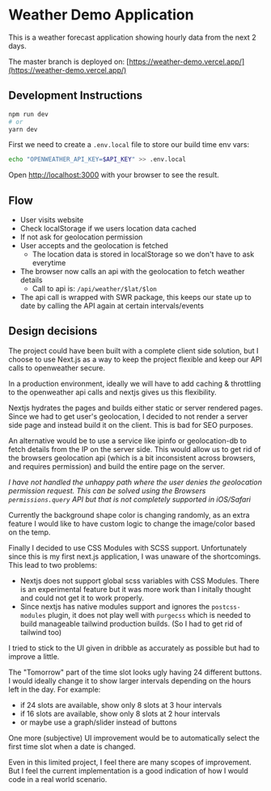 # Weather Demo Application

This is a weather forecast application showing hourly data from the next 2 days.

The master branch is deployed on: [https://weather-demo.vercel.app/](https://weather-demo.vercel.app/)

## Development Instructions

```bash
npm run dev
# or
yarn dev
```

First we need to create a `.env.local` file to store our build time env vars:

```bash
echo "OPENWEATHER_API_KEY=$API_KEY" >> .env.local
```

Open [http://localhost:3000](http://localhost:3000) with your browser to see the result.

## Flow

- User visits website
- Check localStorage if we users location data cached
- If not ask for geolocation permission
- User accepts and the geolocation is fetched
  - The location data is stored in localStorage so we don't have to ask everytime
- The browser now calls an api with the geolocation to fetch weather details
  - Call to api is: `/api/weather/$lat/$lon`
- The api call is wrapped with SWR package, this keeps our state up to date by calling the API again at certain intervals/events

## Design decisions

The project could have been built with a complete client side solution, but I choose to use Next.js as a way to
keep the project flexible and keep our API calls to openweather secure.

In a production environment, ideally we will have to add caching & throttling to the openweather api calls and nextjs gives us this flexibility.

Nextjs hydrates the pages and builds either static or server rendered pages. Since we had to get user's geolocation,
I decided to not render a server side page and instead build it on the client. This is bad for SEO purposes.

An alternative would be to use a service like ipinfo or geolocation-db to fetch details from the IP on the server side. This would allow us to get rid of the browsers geolocation api (which is a bit inconsistent across browsers, and requires permission) and build the entire page on the server.

_I have not handled the unhappy path where the user denies the geolocation permission request. This can be solved using the Browsers `permissions.query` API but that is not completely supported in iOS/Safari_

Currently the background shape color is changing randomly, as an extra feature I would like to have custom logic to change the image/color based on the temp.

Finally I decided to use CSS Modules with SCSS support. Unfortunately since this is my first next.js application, I was unaware of the shortcomings. This lead to two problems:

- Nextjs does not support global scss variables with CSS Modules. There is an experimental feature but it was more work than I initally thought and could not get it to work properly.
- Since nextjs has native modules support and ignores the `postcss-modules` plugin, it does not play well with `purgecss` which is needed to build manageable tailwind production builds. (So I had to get rid of tailwind too)

I tried to stick to the UI given in dribble as accurately as possible but had to improve a little.

The "Tomorrow" part of the time slot looks ugly having 24 different buttons. I would ideally change it to show larger intervals depending on the hours left in the day. For example:

- if 24 slots are available, show only 8 slots at 3 hour intervals
- if 16 slots are available, show only 8 slots at 2 hour intervals
- or maybe use a graph/slider instead of buttons

One more (subjective) UI improvement would be to automatically select the first time slot when a date is changed.

Even in this limited project, I feel there are many scopes of improvement. But I feel the current implementation is a good indication of how I would code in a real world scenario.
